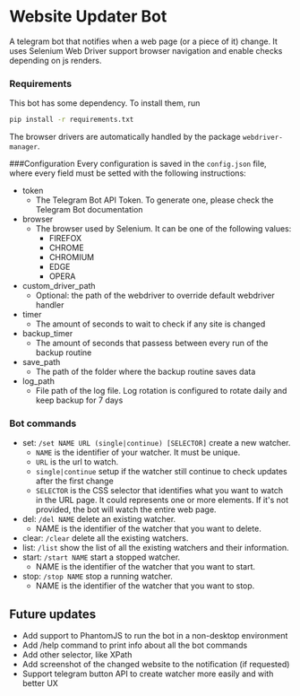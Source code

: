 # Website Updater Bot

A telegram bot that notifies when a web page (or a piece of it) change. It uses Selenium Web Driver
support browser navigation and enable checks depending on js renders.
<br>


### Requirements
This bot has some dependency. To install them, run

```bash
pip install -r requirements.txt
```
The browser drivers are automatically handled by the package `webdriver-manager`.

###Configuration
Every configuration is saved in the `config.json` file, where every field must be setted with the following instructions:
- token
  - The Telegram Bot API Token. To generate one, please check the Telegram Bot documentation
- browser
  - The browser used by Selenium. It can be one of the following values:
    - FIREFOX
    - CHROME
    - CHROMIUM
    - EDGE
    - OPERA
- custom_driver_path
  - Optional: the path of the webdriver to override default webdriver handler
- timer
  - The amount of seconds to wait to check if any site is changed
- backup_timer
  - The amount of seconds that passess between every run of the backup routine
- save_path
  - The path of the folder where the backup routine saves data
- log_path
  - File path of the log file. Log rotation is configured to rotate daily and keep backup for 7 days


### Bot commands
- set: ```/set NAME URL (single|continue) [SELECTOR]``` create a new watcher.
    - `NAME` is the identifier of your watcher. It must be unique.
    - `URL` is the url to watch.
    - `single|continue` setup if the watcher still continue to check updates after the first change
    - `SELECTOR` is the CSS selector that identifies what you want to watch in the URL page. It could represents one or more elements. If it's not provided, the bot will watch the entire web page.
- del: ```/del NAME``` delete an existing watcher.
    - NAME is the identifier of the watcher that you want to delete.
- clear: ```/clear``` delete all the existing watchers.
- list: ```/list``` show the list of all the existing watchers and their information.
- start: ```/start NAME``` start a stopped watcher.
    - NAME is the identifier of the watcher that you want to start.
- stop: ```/stop NAME``` stop a running watcher.
    - NAME is the identifier of the watcher that you want to stop.

## Future updates
- Add support to PhantomJS to run the bot in a non-desktop environment
- Add /help command to print info about all the bot commands
- Add other selector, like XPath
- Add screenshot of the changed website to the notification (if requested)
- Support telegram button API to create watcher more easily and with better UX